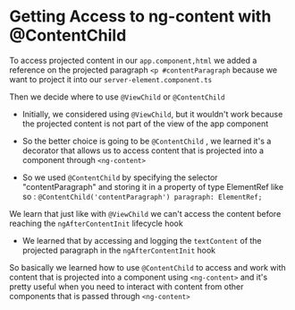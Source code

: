 # Getting Access to ng-content with @ContentChild

To access projected content in our `app.component,html` we added a reference on the projected paragraph `<p #contentParagraph` because we want to project it into our `server-element.component.ts`

Then we decide where to use `@ViewChild` or `@ContentChild`

- Initially, we considered using `@ViewChild`, but it wouldn't work because the projected content is not part of the view of the app component

- So the better choice is going to be `@ContentChild` , we learned it's a decorator that allows us to access content that is projected into a component through `<ng-content>`
- So we used `@ContentChild` by specifying the selector "contentParagraph" and storing it in a property of type ElementRef like so : `@ContentChild('contentParagraph') paragraph: ElementRef;`

We learn that just like with `@ViewChild` we can't access the content before reaching the `ngAfterContentInit` lifecycle hook

- We learned that by accessing and logging the `textContent` of the projected paragraph in the `ngAfterContentInit` hook

So basically we learned how to use `@ContentChild` to access and work with content that is projected into a component using `<ng-content>` and it's pretty useful when you need to interact with content from other components that is passed through `<ng-content>`
